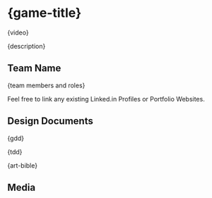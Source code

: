 # {game-title}

{video}

{description}

## Team Name

{team members and roles}

Feel free to link any existing Linked.in Profiles or Portfolio Websites.

## Design Documents

{gdd}

{tdd}

{art-bible}

## Media
